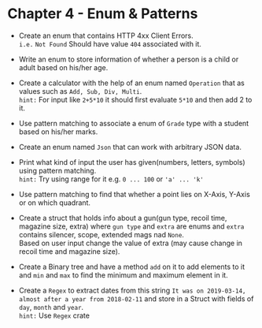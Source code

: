 # Chapter 4 - Enum & Patterns

* Create an enum that contains HTTP 4xx Client Errors.\
  `i.e.` `Not Found` Should have value `404` associated with it.

* Write an enum to store information of whether a person is a child or adult based on his/her age.

* Create a calculator with the help of an enum named `Operation` that as values such as `Add, Sub, Div, Multi`.\
  `hint:` For input like `2+5*10` it should first evaluate `5*10` and then add 2 to it.

* Use pattern matching to associate a enum of `Grade` type with a student based on his/her marks.

* Create an enum named `Json` that can work with arbitrary JSON data.

* Print what kind of input the user has given(numbers, letters, symbols) using pattern matching.\
  `hint:` Try using range for it e.g. `0 ... 100` or `'a' ... 'k'`

* Use pattern matching to find that whether a point lies on X-Axis, Y-Axis or on which quadrant.

* Create a struct that holds info about a gun(gun type, recoil time, magazine size, extra) where `gun type` and
  `extra` are enums and `extra` contains silencer, scope, extended mags nad `None`.\
  Based on user input change the value of extra (may cause change in recoil time and magazine size).

* Create a Binary tree and have a method `add` on it to add elements to it and `min` and `max` to find the minimum and
  maximum element in it.

* Create a `Regex` to extract dates from this string `It was on 2019-03-14, almost after a year from 2018-02-11` and
  store in a
  Struct with fields of `day`, `month` and `year`.\
  `hint:` Use `Regex` crate 
